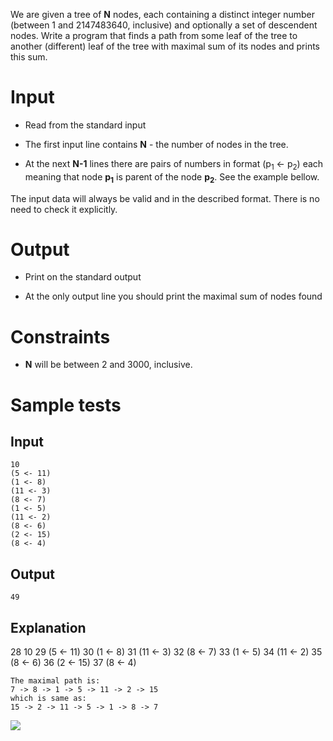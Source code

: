 We are given a tree of **N** nodes, each containing a distinct integer number (between 1 and 2147483640, inclusive) and optionally a set of descendent nodes. Write a program that finds a path from some leaf of the tree to another (different) leaf of the tree with maximal sum of its nodes and prints this sum.

# Input

- Read from the standard input

- The first input line contains **N** - the number of nodes in the tree.

- At the next **N-1** lines there are pairs of numbers in format (p<sub>1</sub> &lt;- p<sub>2</sub>) each meaning that node **p<sub>1</sub>** is parent of the node **p<sub>2</sub>**. See the example bellow.

The input data will always be valid and in the described format. There is no need to check it explicitly.

# Output

- Print on the standard output

- At the only output line you should print the maximal sum of nodes found

# Constraints

- **N** will be between 2 and 3000, inclusive.

# Sample tests

## Input

```
10
(5 <- 11)
(1 <- 8)
(11 <- 3)
(8 <- 7)
(1 <- 5)
(11 <- 2)
(8 <- 6)
(2 <- 15)
(8 <- 4)
```

## Output

```
49
```

## Explanation
 28 10
 29 (5 <- 11)
 30 (1 <- 8)
 31 (11 <- 3)
 32 (8 <- 7)
 33 (1 <- 5)
 34 (11 <- 2)
 35 (8 <- 6)
 36 (2 <- 15)
 37 (8 <- 4)

```
The maximal path is:
7 -> 8 -> 1 -> 5 -> 11 -> 2 -> 15
which is same as:
15 -> 2 -> 11 -> 5 -> 1 -> 8 -> 7
```


<img src="https://raw.githubusercontent.com/Minkov/dmoj-tasks/master/easy/13graphs/04maxpath/tree.png" />
